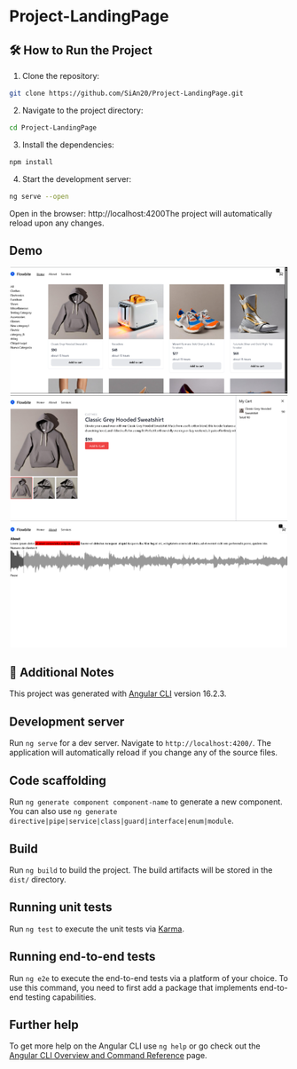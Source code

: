 # Project-LandingPage

## 🛠️ How to Run the Project

1. Clone the repository:

```bash
git clone https://github.com/SiAn20/Project-LandingPage.git
```

2. Navigate to the project directory:

```bash
cd Project-LandingPage
```

3. Install the dependencies:

```bash
npm install
```

4. Start the development server:

```bash
ng serve --open
```

Open in the browser: http://localhost:4200The project will automatically reload upon any changes.

## Demo

<p align="center">
  <img src="./src/assets/img1.png" width="500">
  <img src="./src/assets/img2.png" width="500">
  <img src="./src/assets/img3.png" width="500">
</p>

## 📌 Additional Notes

This project was generated with [Angular CLI](https://github.com/angular/angular-cli) version 16.2.3.

## Development server

Run `ng serve` for a dev server. Navigate to `http://localhost:4200/`. The application will automatically reload if you change any of the source files.

## Code scaffolding

Run `ng generate component component-name` to generate a new component. You can also use `ng generate directive|pipe|service|class|guard|interface|enum|module`.

## Build

Run `ng build` to build the project. The build artifacts will be stored in the `dist/` directory.

## Running unit tests

Run `ng test` to execute the unit tests via [Karma](https://karma-runner.github.io).

## Running end-to-end tests

Run `ng e2e` to execute the end-to-end tests via a platform of your choice. To use this command, you need to first add a package that implements end-to-end testing capabilities.

## Further help

To get more help on the Angular CLI use `ng help` or go check out the [Angular CLI Overview and Command Reference](https://angular.io/cli) page.
